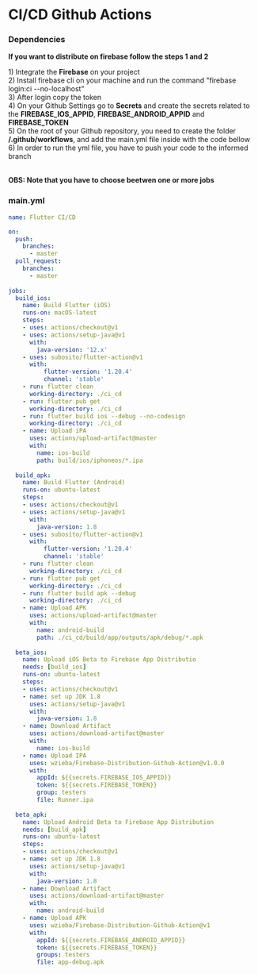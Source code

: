 # CI/CD Github Actions

### Dependencies
<p><b>If you want to distribute on firebase follow the steps 1 and 2</b></p>
1) Integrate the <b>Firebase</b> on your project </br>
2) Install firebase cli on your machine and run the command "firebase login:ci --no-localhost" </br>
3) After login copy the token </br>
4) On your Github Settings go to <b>Secrets</b> and create the secrets related to the <b>FIREBASE_IOS_APPID</b>, <b>FIREBASE_ANDROID_APPID</b> and <b>FIREBASE_TOKEN</b> </br>
5) On the root of your Github repository, you need to create the folder <b>/.github/workflows</b>, and add the main.yml file inside with the code bellow </br>
6) In order to run the yml file, you have to push your code to the informed branch </br></br>


<b>OBS: Note that you have to choose beetwen one or more jobs</b>


### main.yml
```yml
name: Flutter CI/CD

on:
  push:
    branches:
      - master
  pull_request:
    branches:
      - master
    
jobs:
  build_ios:
    name: Build Flutter (iOS)
    runs-on: macOS-latest
    steps:
    - uses: actions/checkout@v1
    - uses: actions/setup-java@v1
      with:
        java-version: '12.x'
    - uses: subosito/flutter-action@v1
      with:
          flutter-version: '1.20.4'
          channel: 'stable'
    - run: flutter clean
      working-directory: ./ci_cd
    - run: flutter pub get
      working-directory: ./ci_cd
    - run: flutter build ios --debug --no-codesign
      working-directory: ./ci_cd
    - name: Upload iPA
      uses: actions/upload-artifact@master
      with:
        name: ios-build
        path: build/ios/iphoneos/*.ipa
        
  build_apk:
    name: Build Flutter (Android)
    runs-on: ubuntu-latest
    steps:
    - uses: actions/checkout@v1
    - uses: actions/setup-java@v1
      with:
        java-version: 1.8
    - uses: subosito/flutter-action@v1
      with:
          flutter-version: '1.20.4'
          channel: 'stable'
    - run: flutter clean
      working-directory: ./ci_cd
    - run: flutter pub get
      working-directory: ./ci_cd
    - run: flutter build apk --debug
      working-directory: ./ci_cd
    - name: Upload APK
      uses: actions/upload-artifact@master
      with:
        name: android-build
        path: ./ci_cd/build/app/outputs/apk/debug/*.apk
         
  beta_ios:
    name: Upload iOS Beta to Firebase App Distributio
    needs: [build_ios]
    runs-on: ubuntu-latest
    steps:
    - uses: actions/checkout@v1
    - name: set up JDK 1.8
      uses: actions/setup-java@v1
      with:
        java-version: 1.8
    - name: Download Artifact
      uses: actions/download-artifact@master
      with:
        name: ios-build
    - name: Upload IPA
      uses: wzieba/Firebase-Distribution-Github-Action@v1.0.0
      with:
        appId: ${{secrets.FIREBASE_IOS_APPID}}
        token: ${{secrets.FIREBASE_TOKEN}}
        group: testers
        file: Runner.ipa
         
  beta_apk:
    name: Upload Android Beta to Firebase App Distribution
    needs: [build_apk]
    runs-on: ubuntu-latest
    steps:
    - uses: actions/checkout@v1
    - name: set up JDK 1.8
      uses: actions/setup-java@v1
      with:
        java-version: 1.8
    - name: Download Artifact
      uses: actions/download-artifact@master
      with:
        name: android-build
    - name: Upload APK
      uses: wzieba/Firebase-Distribution-Github-Action@v1
      with:
        appId: ${{secrets.FIREBASE_ANDROID_APPID}}
        token: ${{secrets.FIREBASE_TOKEN}}
        groups: testers
        file: app-debug.apk
```
